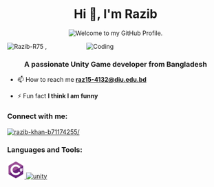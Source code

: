 <h1 align="center">Hi 👋, I'm Razib</h1>
<p align='center' style='margin: 16px 4px 8px;'>
    <img src="https://readme-typing-svg.herokuapp.com?font=Fira+Code&pause=1000&color=54A6FF&center=true&vCenter=true&multiline=true&width=710&height=70&lines=Welcome+to+my+GitHub+Profile;" alt="Welcome to my GitHub Profile."/>
</p>
<p align="left"> <img length="350" width="280" src="https://user-images.githubusercontent.com/123752824/224039055-ac968d9c-80b2-48b2-9445-3cdb77cf9d66.gif" alt="Razib-R75"/> ,
<img align="right" alt="Coding" length="400" width="320" src="https://user-images.githubusercontent.com/123752824/224043526-26c96278-ff2f-4383-926c-a2776c3df763.jpg" alt="kazikhalid757" /> </p>


<h3 align="center">A passionate Unity Game developer from Bangladesh</h3>

- 📫 How to reach me **raz15-4132@diu.edu.bd**

- ⚡ Fun fact **I think I am funny**

<h3 align="left">Connect with me:</h3>
<p align="left">
 <a href="https://linkedin.com/in/razib-khan-b71174255/" target="blank"><img align="center" src="https://raw.githubusercontent.com/rahuldkjain/github-profile-readme-generator/master/src/images/icons/Social/linked-in-alt.svg" alt="razib-khan-b71174255/" height="30" width="40" /></a>  
</p>

<h3 align="left">Languages and Tools:</h3>
<p align="left"> <a href="https://www.w3schools.com/cs/" target="_blank" rel="noreferrer"> <img src="https://raw.githubusercontent.com/devicons/devicon/master/icons/csharp/csharp-original.svg" alt="csharp" width="40" height="40"/> </a> <a href="https://unity.com/" target="_blank" rel="noreferrer"> <img src="https://www.vectorlogo.zone/logos/unity3d/unity3d-icon.svg" alt="unity" width="40" height="40"/> </a> </p>
